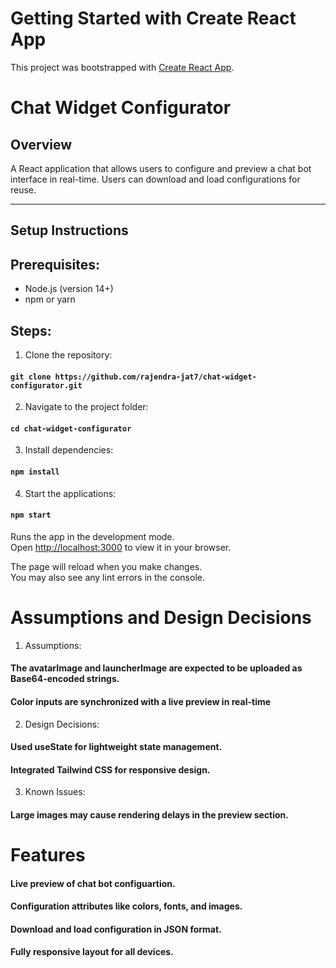 # Getting Started with Create React App

This project was bootstrapped with [Create React App](https://github.com/facebook/create-react-app).

# Chat Widget Configurator

## **Overview**

A React application that allows users to configure and preview a chat bot interface in real-time. Users can download and load configurations for reuse.

---

## **Setup Instructions**

## Prerequisites:

- Node.js (version 14+)
- npm or yarn

## Steps:

1. Clone the repository:

#### `git clone https://github.com/rajendra-jat7/chat-widget-configurator.git`

2. Navigate to the project folder:

#### `cd chat-widget-configurator`

3. Install dependencies:

#### `npm install`

4. Start the applications:

#### `npm start`

Runs the app in the development mode.\
Open [http://localhost:3000](http://localhost:3000) to view it in your browser.

The page will reload when you make changes.\
You may also see any lint errors in the console.

# Assumptions and Design Decisions

1. Assumptions:

#### The avatarImage and launcherImage are expected to be uploaded as Base64-encoded strings.

#### Color inputs are synchronized with a live preview in real-time

2. Design Decisions:

#### Used useState for lightweight state management.

#### Integrated Tailwind CSS for responsive design.

3. Known Issues:

#### Large images may cause rendering delays in the preview section.

# Features

#### Live preview of chat bot configuartion.

#### Configuration attributes like colors, fonts, and images.

#### Download and load configuration in JSON format.

#### Fully responsive layout for all devices.
